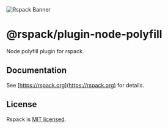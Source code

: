 <picture>
  <source media="(prefers-color-scheme: dark)" srcset="https://lf3-static.bytednsdoc.com/obj/eden-cn/rjhwzy/ljhwZthlaukjlkulzlp/rspack-banner-1610-dark.png">
  <img alt="Rspack Banner" src="https://lf3-static.bytednsdoc.com/obj/eden-cn/rjhwzy/ljhwZthlaukjlkulzlp/rspack-banner-1610.png">
</picture>

# @rspack/plugin-node-polyfill

Node polyfill plugin for rspack.

## Documentation

See [https://rspack.org](https://rspack.org) for details.

## License

Rspack is [MIT licensed](https://github.com/modern-js-dev/rspack/blob/main/LICENSE).
